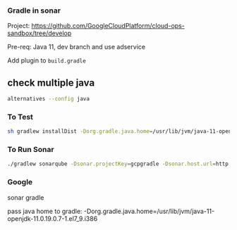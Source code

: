 ### Gradle in sonar
Project: https://github.com/GoogleCloudPlatform/cloud-ops-sandbox/tree/develop

Pre-req: Java 11, dev branch and use adservice

Add plugin to `build.gradle`

## check multiple java
```bash
alternatives --config java
```

### To Test
```bash
sh gradlew installDist -Dorg.gradle.java.home=/usr/lib/jvm/java-11-openjdk-11.0.19.0.7-1.el7_9.i386
```

### To Run Sonar
```bash
./gradlew sonarqube -Dsonar.projectKey=gcpgradle -Dsonar.host.url=http://34.125.107.34:9000 -Dsonar.login=squ_b44fc7c05b9ed8960f2175fe6bde2d7a730c941e -Dorg.gradle.java.home=/usr/lib/jvm/java-11-openjdk-11.0.19.0.7-1.el7_9.i386
```

### Google
sonar gradle

pass java home to gradle: -Dorg.gradle.java.home=/usr/lib/jvm/java-11-openjdk-11.0.19.0.7-1.el7_9.i386
